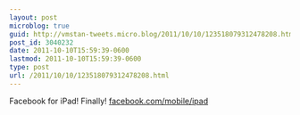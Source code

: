 ```yaml
---
layout: post
microblog: true
guid: http://vmstan-tweets.micro.blog/2011/10/10/123518079312478208.html
post_id: 3040232
date: 2011-10-10T15:59:39-0600
lastmod: 2011-10-10T15:59:39-0600
type: post
url: /2011/10/10/123518079312478208.html
---
```

Facebook for iPad! Finally! <a href="https://www.facebook.com/mobile/ipad">facebook.com/mobile/ipad</a>
